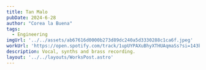 ```yaml
---
title: Tan Malo
pubDate: 2024-6-28
author: "Corea la Buena"
tags:
  - Engineering
imgUrl: '../../assets/ab67616d0000b273d89dc240a5d3330288c1ca6f.jpeg'
workUrl: 'https://open.spotify.com/track/1upUYPAXuBhyXTHUAqmaSs?si=143b1a689095479c'
description: Vocal, synths and brass recording.
layout: '../../layouts/WorksPost.astro'
---
```


